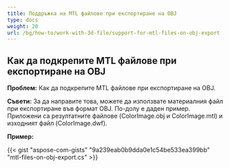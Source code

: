 ```yaml
---
title: Поддръжка на MTL файлове при експортиране на OBJ
type: docs
weight: 20
url: /bg/how-to/work-with-3d-file/support-for-mtl-files-on-obj-export
---
```


## **Как да подкрепите MTL файлове при експортиране на OBJ**

**Проблем:** Как да подкрепите MTL файлове при експортиране на OBJ.

**Съвети:** За да направите това, можете да използвате материалния файл при експортиране във формат OBJ. По-долу е даден пример. Приложени са резултатните файлове (ColorImage.obj и ColorImage.mtl) и изходният файл (ColorImage.dwf).

**Пример:**

{{< gist "aspose-com-gists" "9a239eab0b9dda0e1c54be533ea399bb" "mtl-files-on-obj-export.cs" >}}
